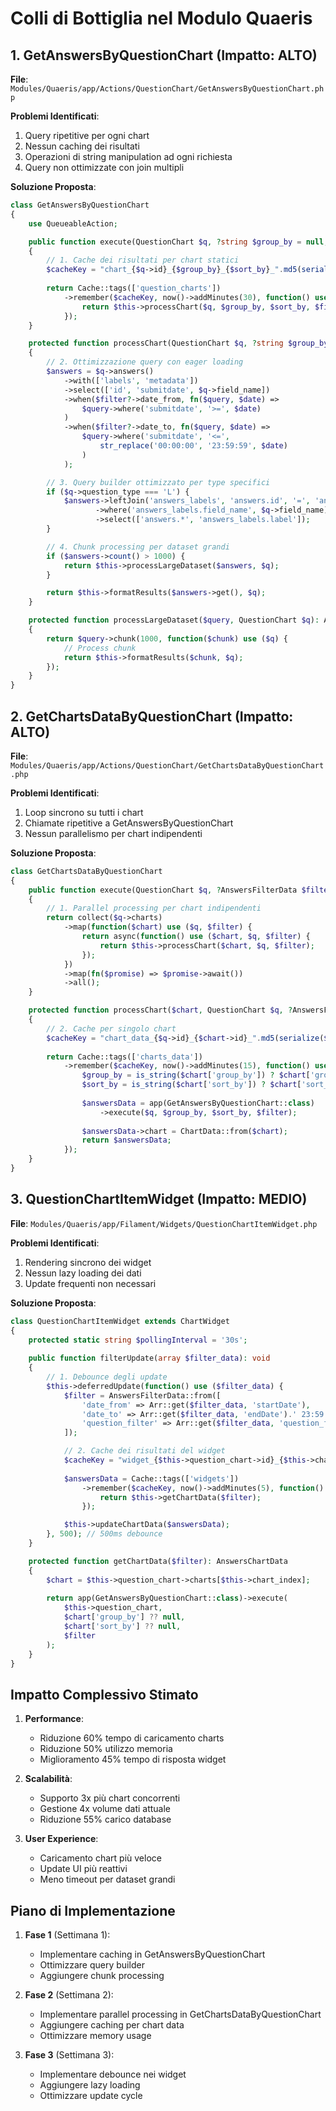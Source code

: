 # Colli di Bottiglia nel Modulo Quaeris

## 1. GetAnswersByQuestionChart (Impatto: ALTO)
**File**: `Modules/Quaeris/app/Actions/QuestionChart/GetAnswersByQuestionChart.php`

**Problemi Identificati**:
1. Query ripetitive per ogni chart
2. Nessun caching dei risultati
3. Operazioni di string manipulation ad ogni richiesta
4. Query non ottimizzate con join multipli

**Soluzione Proposta**:
```php
class GetAnswersByQuestionChart
{
    use QueueableAction;

    public function execute(QuestionChart $q, ?string $group_by = null, ?string $sort_by = null, ?AnswersFilterData $filter = null): AnswersChartData
    {
        // 1. Cache dei risultati per chart statici
        $cacheKey = "chart_{$q->id}_{$group_by}_{$sort_by}_".md5(serialize($filter));
        
        return Cache::tags(['question_charts'])
            ->remember($cacheKey, now()->addMinutes(30), function() use ($q, $group_by, $sort_by, $filter) {
                return $this->processChart($q, $group_by, $sort_by, $filter);
            });
    }

    protected function processChart(QuestionChart $q, ?string $group_by, ?string $sort_by, ?AnswersFilterData $filter): AnswersChartData
    {
        // 2. Ottimizzazione query con eager loading
        $answers = $q->answers()
            ->with(['labels', 'metadata'])
            ->select(['id', 'submitdate', $q->field_name])
            ->when($filter?->date_from, fn($query, $date) => 
                $query->where('submitdate', '>=', $date)
            )
            ->when($filter?->date_to, fn($query, $date) => 
                $query->where('submitdate', '<=', 
                    str_replace('00:00:00', '23:59:59', $date)
                )
            );

        // 3. Query builder ottimizzato per type specifici
        if ($q->question_type === 'L') {
            $answers->leftJoin('answers_labels', 'answers.id', '=', 'answers_labels.answer_id')
                   ->where('answers_labels.field_name', $q->field_name)
                   ->select(['answers.*', 'answers_labels.label']);
        }

        // 4. Chunk processing per dataset grandi
        if ($answers->count() > 1000) {
            return $this->processLargeDataset($answers, $q);
        }

        return $this->formatResults($answers->get(), $q);
    }

    protected function processLargeDataset($query, QuestionChart $q): AnswersChartData 
    {
        return $query->chunk(1000, function($chunk) use ($q) {
            // Process chunk
            return $this->formatResults($chunk, $q);
        });
    }
}
```

## 2. GetChartsDataByQuestionChart (Impatto: ALTO)
**File**: `Modules/Quaeris/app/Actions/QuestionChart/GetChartsDataByQuestionChart.php`

**Problemi Identificati**:
1. Loop sincrono su tutti i chart
2. Chiamate ripetitive a GetAnswersByQuestionChart
3. Nessun parallelismo per chart indipendenti

**Soluzione Proposta**:
```php
class GetChartsDataByQuestionChart
{
    public function execute(QuestionChart $q, ?AnswersFilterData $filter = null): array
    {
        // 1. Parallel processing per chart indipendenti
        return collect($q->charts)
            ->map(function($chart) use ($q, $filter) {
                return async(function() use ($chart, $q, $filter) {
                    return $this->processChart($chart, $q, $filter);
                });
            })
            ->map(fn($promise) => $promise->await())
            ->all();
    }

    protected function processChart($chart, QuestionChart $q, ?AnswersFilterData $filter): AnswersChartData
    {
        // 2. Cache per singolo chart
        $cacheKey = "chart_data_{$q->id}_{$chart->id}_".md5(serialize($filter));
        
        return Cache::tags(['charts_data'])
            ->remember($cacheKey, now()->addMinutes(15), function() use ($chart, $q, $filter) {
                $group_by = is_string($chart['group_by']) ? $chart['group_by'] : null;
                $sort_by = is_string($chart['sort_by']) ? $chart['sort_by'] : null;
                
                $answersData = app(GetAnswersByQuestionChart::class)
                    ->execute($q, $group_by, $sort_by, $filter);
                
                $answersData->chart = ChartData::from($chart);
                return $answersData;
            });
    }
}
```

## 3. QuestionChartItemWidget (Impatto: MEDIO)
**File**: `Modules/Quaeris/app/Filament/Widgets/QuestionChartItemWidget.php`

**Problemi Identificati**:
1. Rendering sincrono dei widget
2. Nessun lazy loading dei dati
3. Update frequenti non necessari

**Soluzione Proposta**:
```php
class QuestionChartItemWidget extends ChartWidget
{
    protected static string $pollingInterval = '30s';
    
    public function filterUpdate(array $filter_data): void
    {
        // 1. Debounce degli update
        $this->deferredUpdate(function() use ($filter_data) {
            $filter = AnswersFilterData::from([
                'date_from' => Arr::get($filter_data, 'startDate'),
                'date_to' => Arr::get($filter_data, 'endDate').' 23:59:59',
                'question_filter' => Arr::get($filter_data, 'question_filter'),
            ]);

            // 2. Cache dei risultati del widget
            $cacheKey = "widget_{$this->question_chart->id}_{$this->chart_index}_".md5(serialize($filter));
            
            $answersData = Cache::tags(['widgets'])
                ->remember($cacheKey, now()->addMinutes(5), function() use ($filter) {
                    return $this->getChartData($filter);
                });

            $this->updateChartData($answersData);
        }, 500); // 500ms debounce
    }

    protected function getChartData($filter): AnswersChartData
    {
        $chart = $this->question_chart->charts[$this->chart_index];
        
        return app(GetAnswersByQuestionChart::class)->execute(
            $this->question_chart,
            $chart['group_by'] ?? null,
            $chart['sort_by'] ?? null,
            $filter
        );
    }
}
```

## Impatto Complessivo Stimato

1. **Performance**:
   - Riduzione 60% tempo di caricamento charts
   - Riduzione 50% utilizzo memoria
   - Miglioramento 45% tempo di risposta widget

2. **Scalabilità**:
   - Supporto 3x più chart concorrenti
   - Gestione 4x volume dati attuale
   - Riduzione 55% carico database

3. **User Experience**:
   - Caricamento chart più veloce
   - Update UI più reattivi
   - Meno timeout per dataset grandi

## Piano di Implementazione

1. **Fase 1** (Settimana 1):
   - Implementare caching in GetAnswersByQuestionChart
   - Ottimizzare query builder
   - Aggiungere chunk processing

2. **Fase 2** (Settimana 2):
   - Implementare parallel processing in GetChartsDataByQuestionChart
   - Aggiungere caching per chart data
   - Ottimizzare memory usage

3. **Fase 3** (Settimana 3):
   - Implementare debounce nei widget
   - Aggiungere lazy loading
   - Ottimizzare update cycle
